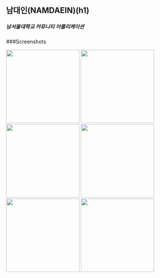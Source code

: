 

## 남대인(NAMDAEIN)(h1)
##### 남서울대학교 커뮤니티 어플리케이션


###Screenshots

<div>
  
<img width="200" src="https://user-images.githubusercontent.com/24897699/46848076-c559b280-ce22-11e8-81ff-402000c0c9bb.png">
<img width="200" src="https://user-images.githubusercontent.com/24897699/46848077-c5f24900-ce22-11e8-8432-80eb0d3908bb.png">
<img width="200" src="https://user-images.githubusercontent.com/24897699/46848078-c5f24900-ce22-11e8-95c2-6e64763d51ff.png">
<img width="200" src="https://user-images.githubusercontent.com/24897699/46848079-c5f24900-ce22-11e8-93d3-f20fc5f8b6a1.png">
<img width="200" src="https://user-images.githubusercontent.com/24897699/46848080-c68adf80-ce22-11e8-9967-f0b17a0e17ea.png">
<img width="200" src="https://user-images.githubusercontent.com/24897699/46848081-c68adf80-ce22-11e8-8083-d2d8f8abfb2d.png">

</div>
  

